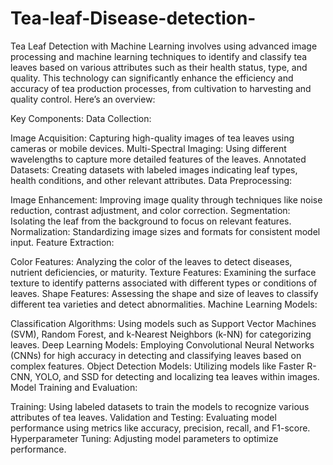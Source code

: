 # Tea-leaf-Disease-detection-
Tea Leaf Detection with Machine Learning involves using advanced image processing and machine learning techniques to identify and classify tea leaves based on various attributes such as their health status, type, and quality. This technology can significantly enhance the efficiency and accuracy of tea production processes, from cultivation to harvesting and quality control. Here’s an overview:

Key Components:
Data Collection:

Image Acquisition: Capturing high-quality images of tea leaves using cameras or mobile devices.
Multi-Spectral Imaging: Using different wavelengths to capture more detailed features of the leaves.
Annotated Datasets: Creating datasets with labeled images indicating leaf types, health conditions, and other relevant attributes.
Data Preprocessing:

Image Enhancement: Improving image quality through techniques like noise reduction, contrast adjustment, and color correction.
Segmentation: Isolating the leaf from the background to focus on relevant features.
Normalization: Standardizing image sizes and formats for consistent model input.
Feature Extraction:

Color Features: Analyzing the color of the leaves to detect diseases, nutrient deficiencies, or maturity.
Texture Features: Examining the surface texture to identify patterns associated with different types or conditions of leaves.
Shape Features: Assessing the shape and size of leaves to classify different tea varieties and detect abnormalities.
Machine Learning Models:

Classification Algorithms: Using models such as Support Vector Machines (SVM), Random Forest, and k-Nearest Neighbors (k-NN) for categorizing leaves.
Deep Learning Models: Employing Convolutional Neural Networks (CNNs) for high accuracy in detecting and classifying leaves based on complex features.
Object Detection Models: Utilizing models like Faster R-CNN, YOLO, and SSD for detecting and localizing tea leaves within images.
Model Training and Evaluation:

Training: Using labeled datasets to train the models to recognize various attributes of tea leaves.
Validation and Testing: Evaluating model performance using metrics like accuracy, precision, recall, and F1-score.
Hyperparameter Tuning: Adjusting model parameters to optimize performance.
